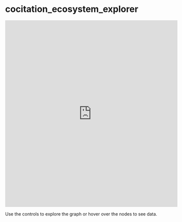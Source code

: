 # cocitation_ecosystem_explorer

<iframe width="110%" height="600" frameborder="0" scrolling="no" src="https://jihadiscapes.github.io/cocitation_ecosystem_explorer/Cocitation_Ecosystem_Explorer_2.html"> </iframe> 

Use the controls to explore the graph or hover over the nodes to see data. 
